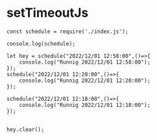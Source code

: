 # setTimeoutJs


    const schedule = require('./index.js');

    console.log(schedule);

    let hey = schedule("2022/12/01 12:58:00",()=>{
        console.log("Runnig 2022/12/01 12:58:00");
    });
    schedule("2022/12/01 12:20:00",()=>{
        console.log("Runnig 2022/12/01 12:20:00");
    });

    schedule("2022/12/01 12:18:00",()=>{
        console.log("Runnig 2022/12/01 12:18:00");
    });


    hey.clear();